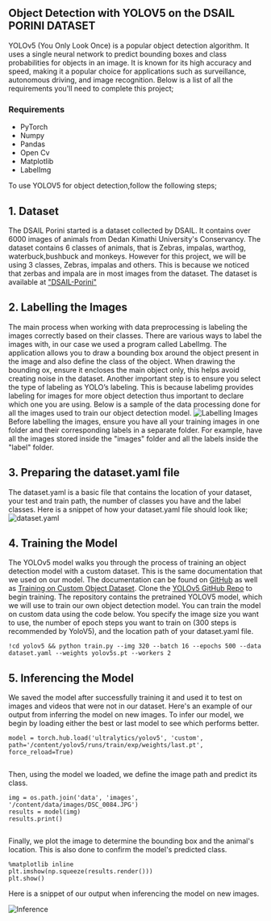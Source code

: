 ## Object Detection with YOLOV5 on the DSAIL PORINI DATASET
YOLOv5 (You Only Look Once) is a popular object detection algorithm. It uses a single neural network to predict bounding boxes and class probabilities for objects in an image. It is known for its high accuracy and speed, making it a popular choice for applications such as surveillance, autonomous driving, and image recognition. Below is a list of all the requirements you'll need to complete this project;
### Requirements
* PyTorch
* Numpy
* Pandas
* Open Cv
* Matplotlib
* LabelImg

To use YOLOV5 for object detection,follow the following steps;
## 1. Dataset
The DSAIL Porini started is a dataset collected by DSAIL. It contains over 6000 images of animals from Dedan Kimathi University's Conservancy. The dataset contains 6 classes of animals, that is Zebras, impalas, warthog, waterbuck,bushbuck and monkeys. However for this project, we will be using 3 classes, Zebras, impalas and others. This is because we noticed that zerbas and impala are in most images from the dataset. The dataset is available at ["DSAIL-Porini"](https://data.mendeley.com/datasets/6mhrhn7rxc/6) 
## 2. Labelling the Images
The main process when working with data preprocessing is labeling the images correctly based on their classes. There are various ways to label the images with, in our case we used a program called LabelImg. The application allows you to draw a bounding box around the object present in the image and also define the class of the object. When drawing the bounding ox, ensure it encloses the main object only, this helps avoid creating noise in the dataset. Another important step is to ensure you select the type of labeling as YOLO’s labeling. This is because labelimg provides labeling for images for more object detection thus important to declare which one you are using. Below is a sample of the data processing done for all the images used to train our object detection model.
![Labelling Images](https://dev-to-uploads.s3.amazonaws.com/uploads/articles/r8af3xltjqeiz425hg9z.png)
Before labelling the images, ensure you have all your training images in one folder and their corresponding labels in a separate folder. For example, have all the images stored inside the "images" folder and all the labels inside the "label" folder.
## 3. Preparing the dataset.yaml file
The dataset.yaml is a basic file that contains the location of your dataset, your test and train path, the number of classes you have and the label classes. Here is a snippet of how your dataset.yaml file should look like;
![dataset.yaml](https://dev-to-uploads.s3.amazonaws.com/uploads/articles/v5ez5wa2yndtq6nlersc.png)
## 4. Training the Model
The YOLOv5 model walks you through the process of training an object detection model with a custom dataset. This is the same documentation that we used on our model. The documentation can be found on [GitHub](https://github.com/ultralytics/yolov5) as well as [Training on Custom Object Dataset](https://github.com/ultralytics/yolov5/wiki/Train-Custom-Data). Clone the [YOLOv5 GitHub Repo](https://github.com/ultralytics/yolov5) to begin training. The repository contains the pretrained YOLOV5 model, which we will use to train our own object detection model. You can train the model on custom data using the code below.
You specify the image size you want to use, the number of epoch steps you want to train on (300 steps is recommended by YoloV5), and the location path of your dataset.yaml file.
 
```
!cd yolov5 && python train.py --img 320 --batch 16 --epochs 500 --data dataset.yaml --weights yolov5s.pt --workers 2
```
## 5. Inferencing the Model
We saved the model after successfully training it and used it to test on images and videos that were not in our dataset. Here's an example of our output from inferring the model on new images. To infer our model, we begin by loading either the best or last model to see which performs better.  
```
model = torch.hub.load('ultralytics/yolov5', 'custom', path='/content/yolov5/runs/train/exp/weights/last.pt', force_reload=True)
     
```
Then, using the model we loaded, we define the image path and predict its class.
```
img = os.path.join('data', 'images', '/content/data/images/DSC_0084.JPG')
results = model(img)
results.print()
     
```
Finally, we plot the image to determine the bounding box and the animal's location. This is also done to confirm the model's predicted class.
```
%matplotlib inline 
plt.imshow(np.squeeze(results.render()))
plt.show()
```

Here is a snippet of our output when inferencing the model on new images.

![Inference](https://dev-to-uploads.s3.amazonaws.com/uploads/articles/3c60sbsu2altosw983wd.png)
